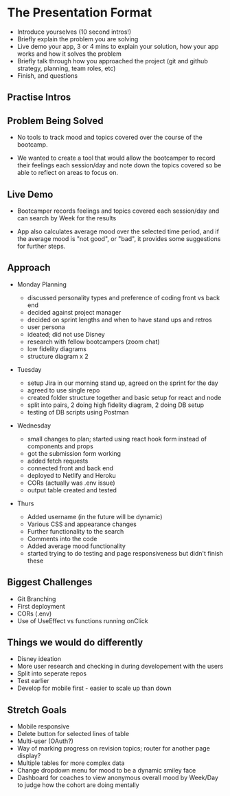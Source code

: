 # The Presentation Format

* Introduce yourselves (10 second intros!)
* Briefly explain the problem you are solving
* Live demo your app, 3 or 4 mins to explain your solution, how your app works and how it solves the problem
* Briefly talk through how you approached the project (git and github strategy, planning, team roles, etc)
* Finish, and questions


## Practise Intros

## Problem Being Solved

* No tools to track mood and topics covered over the course of the bootcamp. 

* We wanted to create a tool that would allow the bootcamper to record their feelings each session/day and note down the topics covered so be able to reflect on areas to focus on. 

## Live Demo

* Bootcamper records feelings and topics covered each session/day and can search by Week for the results

* App also calculates average mood over the selected time period, and if the average mood is "not good", or "bad", it provides some suggestions for further steps.

## Approach

* Monday Planning 
    - discussed personality types and preference of coding front vs back end
    - decided against project manager
    - decided on sprint lengths and when to have stand ups and retros
    - user persona
    - ideated; did not use Disney
    - research with fellow bootcampers (zoom chat)
    - low fidelity diagrams
    - structure diagram x 2  
     
  
* Tuesday
    - setup Jira in our morning stand up, agreed on the sprint for the day
    - agreed to use single repo
    - created folder structure together and basic setup for react and node
    - split into pairs, 2 doing high fidelity diagram, 2 doing DB setup
    - testing of DB scripts using Postman

* Wednesday 
    - small changes to plan; started using react hook form instead of components and props
    - got the submission form working
    - added fetch requests
    - connected front and back end
    - deployed to Netlify and Heroku
    - CORs (actually was .env issue)
    - output table created and tested

* Thurs
    - Added username (in the future will be dynamic)
    - Various CSS and appearance changes
    - Further functionality to the search
    - Comments into the code
    - Added average mood functionality
    - started trying to do testing and page responsiveness but didn't finish these

## Biggest Challenges

* Git Branching
* First deployment
* CORs (.env)
* Use of UseEffect vs functions running onClick

## Things we would do differently

* Disney ideation
* More user research and checking in during developement with the users
* Split into seperate repos
* Test earlier
* Develop for mobile first - easier to scale up than down

## Stretch Goals

* Mobile responsive
* Delete button for selected lines of table
* Multi-user (OAuth?)
* Way of marking progress on revision topics; router for another page display?
* Multiple tables for more complex data
* Change dropdown menu for mood to be a dynamic smiley face
* Dashboard for coaches to view anonymous overall mood by Week/Day to judge how the cohort are doing mentally